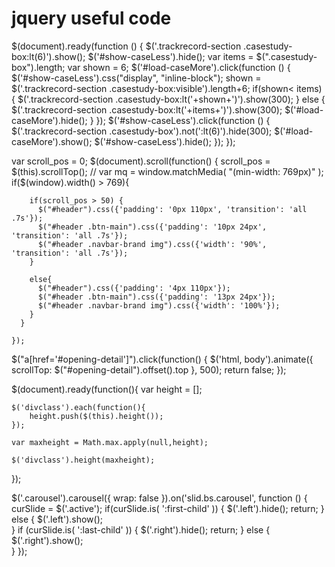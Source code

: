 # jquery useful code

<!-- load more and less jquery code -->
$(document).ready(function () {
  $('.trackrecord-section .casestudy-box:lt(6)').show();
  $('#show-caseLess').hide();
  var items =  $(".casestudy-box").length;
  var shown =  6;
  $('#load-caseMore').click(function () {
      $('#show-caseLess').css("display", "inline-block");
      shown = $('.trackrecord-section .casestudy-box:visible').length+6;
      if(shown< items) {
        $('.trackrecord-section .casestudy-box:lt('+shown+')').show(300);
      } else {
        $('.trackrecord-section .casestudy-box:lt('+items+')').show(300);
        $('#load-caseMore').hide();
      }
  });
  $('#show-caseLess').click(function () {
      $('.trackrecord-section .casestudy-box').not(':lt(6)').hide(300);
      $('#load-caseMore').show();
      $('#show-caseLess').hide();
  });
});


<!-- header smoth fixed jquery code -->
var scroll_pos = 0;
$(document).scroll(function() { 
  scroll_pos = $(this).scrollTop();
      // var mq = window.matchMedia( "(min-width: 769px)" );
      if($(window).width() > 769){

        if(scroll_pos > 50) {
          $("#header").css({'padding': '0px 110px', 'transition': 'all .7s'});
          $("#header .btn-main").css({'padding': '10px 24px', 'transition': 'all .7s'});
          $("#header .navbar-brand img").css({'width': '90%', 'transition': 'all .7s'});
        }

        else{
          $("#header").css({'padding': '4px 110px'});   
          $("#header .btn-main").css({'padding': '13px 24px'});               
          $("#header .navbar-brand img").css({'width': '100%'});                   
        } 
      }
      
    });
    
<!--   smooth scroll on click jquery code -->
$("a[href='#opening-detail']").click(function() {
  $('html, body').animate({
    scrollTop: $("#opening-detail").offset().top
  }, 500);
  return false;
});


<!-- equal div height jquery code -->

$(document).ready(function(){
	var height = [];

	$('divclass').each(function(){
		height.push($(this).height());
	});

	var maxheight = Math.max.apply(null,height);

	$('divclass').height(maxheight);

});

<!-- carosal next and prev buton disabled when product move fiest or last -->

$('.carousel').carousel({
	  wrap: false
	}).on('slid.bs.carousel', function () {
		curSlide = $('.active');
	  if(curSlide.is( ':first-child' )) {
		 $('.left').hide();
		 return;
	  } else {
		 $('.left').show();	  
	  }
	  if (curSlide.is( ':last-child' )) {
		 $('.right').hide();
		 return;
	  } else {
		 $('.right').show();	  
	  }
	});
